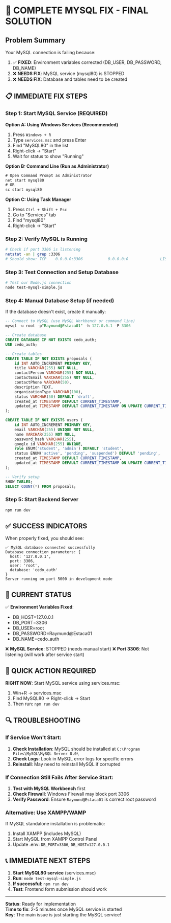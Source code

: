 # 🔧 COMPLETE MYSQL FIX - FINAL SOLUTION

## Problem Summary
Your MySQL connection is failing because:
1. ✅ **FIXED**: Environment variables corrected (DB_USER, DB_PASSWORD, DB_NAME)
2. ❌ **NEEDS FIX**: MySQL service (mysql80) is STOPPED
3. ❌ **NEEDS FIX**: Database and tables need to be created

## 📋 IMMEDIATE FIX STEPS

### Step 1: Start MySQL Service (REQUIRED)

**Option A: Using Windows Services (Recommended)**
1. Press `Windows + R`
2. Type `services.msc` and press Enter
3. Find "MySQL80" in the list
4. Right-click → "Start"
5. Wait for status to show "Running"

**Option B: Command Line (Run as Administrator)**
```cmd
# Open Command Prompt as Administrator
net start mysql80
# OR
sc start mysql80
```

**Option C: Using Task Manager**
1. Press `Ctrl + Shift + Esc`
2. Go to "Services" tab
3. Find "mysql80"
4. Right-click → "Start"

### Step 2: Verify MySQL is Running
```bash
# Check if port 3306 is listening
netstat -an | grep :3306
# Should show: TCP    0.0.0.0:3306           0.0.0.0:0              LISTENING
```

### Step 3: Test Connection and Setup Database
```bash
# Test our Node.js connection
node test-mysql-simple.js
```

### Step 4: Manual Database Setup (if needed)
If the database doesn't exist, create it manually:

```sql
-- Connect to MySQL (use MySQL Workbench or command line)
mysql -u root -p"Raymund@Estaca01" -h 127.0.0.1 -P 3306

-- Create database
CREATE DATABASE IF NOT EXISTS cedo_auth;
USE cedo_auth;

-- Create tables
CREATE TABLE IF NOT EXISTS proposals (
    id INT AUTO_INCREMENT PRIMARY KEY,
    title VARCHAR(255) NOT NULL,
    contactPerson VARCHAR(255) NOT NULL,
    contactEmail VARCHAR(255) NOT NULL,
    contactPhone VARCHAR(50),
    description TEXT,
    organizationType VARCHAR(100),
    status VARCHAR(50) DEFAULT 'draft',
    created_at TIMESTAMP DEFAULT CURRENT_TIMESTAMP,
    updated_at TIMESTAMP DEFAULT CURRENT_TIMESTAMP ON UPDATE CURRENT_TIMESTAMP
);

CREATE TABLE IF NOT EXISTS users (
    id INT AUTO_INCREMENT PRIMARY KEY,
    email VARCHAR(255) UNIQUE NOT NULL,
    name VARCHAR(255) NOT NULL,
    password_hash VARCHAR(255),
    google_id VARCHAR(255) UNIQUE,
    role ENUM('student', 'admin') DEFAULT 'student',
    status ENUM('active', 'pending', 'suspended') DEFAULT 'pending',
    created_at TIMESTAMP DEFAULT CURRENT_TIMESTAMP,
    updated_at TIMESTAMP DEFAULT CURRENT_TIMESTAMP ON UPDATE CURRENT_TIMESTAMP
);

-- Verify setup
SHOW TABLES;
SELECT COUNT(*) FROM proposals;
```

### Step 5: Start Backend Server
```bash
npm run dev
```

## ✅ SUCCESS INDICATORS

When properly fixed, you should see:
```
✅ MySQL database connected successfully
Database connection parameters: {
  host: '127.0.0.1',
  port: 3306,
  user: 'root', 
  database: 'cedo_auth'
}
Server running on port 5000 in development mode
```

## 🔧 CURRENT STATUS

✅ **Environment Variables Fixed**:
- DB_HOST=127.0.0.1
- DB_PORT=3306
- DB_USER=root
- DB_PASSWORD=Raymund@Estaca01
- DB_NAME=cedo_auth

❌ **MySQL Service**: STOPPED (needs manual start)
❌ **Port 3306**: Not listening (will work after service start)

## 🚨 QUICK ACTION REQUIRED

**RIGHT NOW**: Start MySQL service using services.msc:
1. Win+R → services.msc
2. Find MySQL80 → Right-click → Start
3. Then run: `npm run dev`

## 🔍 TROUBLESHOOTING

### If Service Won't Start:
1. **Check Installation**: MySQL should be installed at `C:\Program Files\MySQL\MySQL Server 8.0\`
2. **Check Logs**: Look in MySQL error logs for specific errors
3. **Reinstall**: May need to reinstall MySQL if corrupted

### If Connection Still Fails After Service Start:
1. **Test with MySQL Workbench** first
2. **Check Firewall**: Windows Firewall may block port 3306
3. **Verify Password**: Ensure `Raymund@Estaca01` is correct root password

### Alternative: Use XAMPP/WAMP
If MySQL standalone installation is problematic:
1. Install XAMPP (includes MySQL)
2. Start MySQL from XAMPP Control Panel
3. Update .env: `DB_PORT=3306`, `DB_HOST=127.0.0.1`

## 📞 IMMEDIATE NEXT STEPS

1. **Start MySQL80 service** (services.msc)
2. **Run**: `node test-mysql-simple.js`
3. **If successful**: `npm run dev`
4. **Test**: Frontend form submission should work

---

**Status**: Ready for implementation  
**Time to fix**: 2-5 minutes once MySQL service is started  
**Key**: The main issue is just starting the MySQL service! 